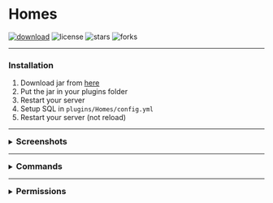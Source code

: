 # Homes

[![download](https://img.shields.io/github/downloads/VertrauterDavid/Homes/total?style=for-the-badge)](https://github.com/VertrauterDavid/Homes/releases/latest)
![license](https://img.shields.io/github/license/VertrauterDavid/Homes?style=for-the-badge)
![stars](https://img.shields.io/github/stars/VertrauterDavid/Homes?style=for-the-badge)
![forks](https://img.shields.io/github/forks/VertrauterDavid/Homes?style=for-the-badge)

<hr>

### Installation
1. Download jar from [here](https://github.com/VertrauterDavid/Homes/releases/latest)
2. Put the jar in your plugins folder
3. Restart your server
4. Setup SQL in `plugins/Homes/config.yml`
5. Restart your server (not reload)

<hr>

<details>
    <summary><h3 style="display: inline;">Screenshots</h3></summary>
    <img alt="1" width="60%" src="https://vertrauterdavid.net/assets/images/projects/homes/1.png">
    <img alt="2" width="60%" src="https://vertrauterdavid.net/assets/images/projects/homes/2.png">
    <img alt="3" width="60%" src="https://vertrauterdavid.net/assets/images/projects/homes/3.png">
    <img alt="4" width="60%" src="https://vertrauterdavid.net/assets/images/projects/homes/4.png">
</details>

<hr>

<details>
    <summary><h3 style="display: inline;">Commands</h3></summary>

| Command                       | Action                      | Permission |
|-------------------------------|:----------------------------|------------|
| `/homes` `/home`              | Open your Home Gui          |            |
| `/home <1-7>`                 | Teleport to a home directly |            |
| `/home set <1-7>`             | Set a home directly         |            |
| `/home delete <1-7>`          | Delete a home directly      |            |
| `/home remove <1-7>`          | Delete a home directly      |            |
| `/home <player> <1-7>`        |                             | home.admin |
| `/home <player> set <1-7>`    |                             | home.admin |
| `/home <player> delete <1-7>` |                             | home.admin |
| `/home <player> remove <1-7>` |                             | home.admin |

</details>

<hr>

<details>
    <summary><h3 style="display: inline;">Permissions</h3></summary>

| Permissions  |                                                   |
|--------------|:--------------------------------------------------|
| `home.1`     | 1 Home                                            |
| `home.2`     | 2 Home                                            |
| `home.3`     | 3 Home                                            |
| `home.4`     | 4 Home                                            |
| `home.5`     | 5 Home                                            |
| `home.6`     | 6 Home                                            |
| `home.7`     | 7 Home                                            |
| `home.admin` | Permission for `/homes <player>` `/home <player>` |

</details>

